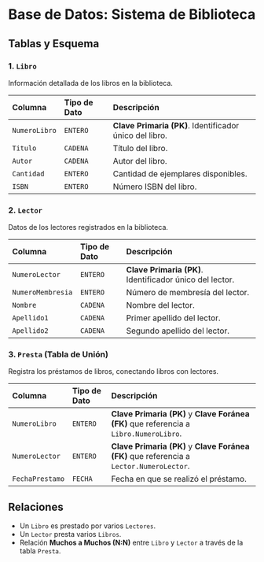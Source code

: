 # Base de Datos: Sistema de Biblioteca

## Tablas y Esquema

### 1. `Libro`
Información detallada de los libros en la biblioteca.

| Columna        | Tipo de Dato | Descripción                                      |
| :------------- | :----------- | :----------------------------------------------- |
| `NumeroLibro`  | `ENTERO`     | **Clave Primaria (PK)**. Identificador único del libro. |
| `Titulo`       | `CADENA`     | Título del libro.                                |
| `Autor`        | `CADENA`     | Autor del libro.                                 |
| `Cantidad`     | `ENTERO`     | Cantidad de ejemplares disponibles.               |
| `ISBN`         | `ENTERO`     | Número ISBN del libro.                           |

### 2. `Lector`
Datos de los lectores registrados en la biblioteca.

| Columna         | Tipo de Dato | Descripción                                    |
| :-------------- | :----------- | :--------------------------------------------- |
| `NumeroLector`  | `ENTERO`     | **Clave Primaria (PK)**. Identificador único del lector. |
| `NumeroMembresia`| `ENTERO`    | Número de membresía del lector.                |
| `Nombre`        | `CADENA`     | Nombre del lector.                             |
| `Apellido1`     | `CADENA`     | Primer apellido del lector.                    |
| `Apellido2`     | `CADENA`     | Segundo apellido del lector.                   |

### 3. `Presta` (Tabla de Unión)
Registra los préstamos de libros, conectando libros con lectores.

| Columna         | Tipo de Dato | Descripción                                      |
| :-------------- | :----------- | :----------------------------------------------- |
| `NumeroLibro`   | `ENTERO`     | **Clave Primaria (PK)** y **Clave Foránea (FK)** que referencia a `Libro.NumeroLibro`. |
| `NumeroLector`  | `ENTERO`     | **Clave Primaria (PK)** y **Clave Foránea (FK)** que referencia a `Lector.NumeroLector`. |
| `FechaPrestamo` | `FECHA`      | Fecha en que se realizó el préstamo.             |

## Relaciones

* Un `Libro` es prestado por varios `Lectores`.
* Un `Lector` presta varios `Libros`.
* Relación **Muchos a Muchos (N:N)** entre `Libro` y `Lector` a través de la tabla `Presta`.